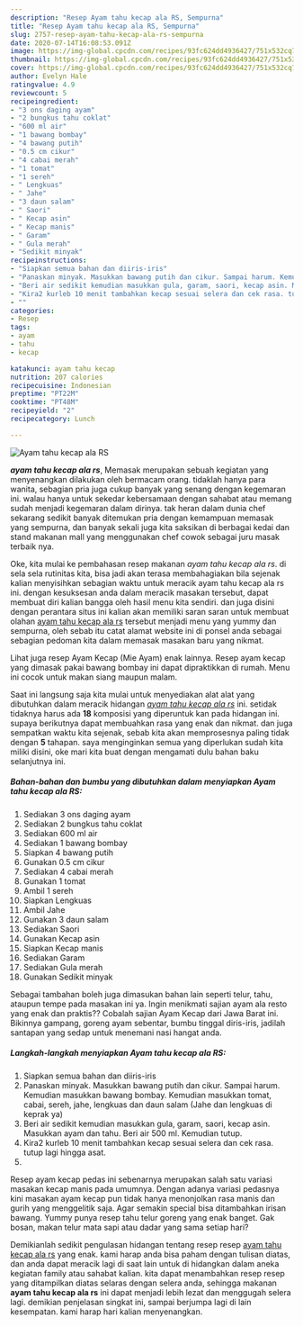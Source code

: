 ```yaml
---
description: "Resep Ayam tahu kecap ala RS, Sempurna"
title: "Resep Ayam tahu kecap ala RS, Sempurna"
slug: 2757-resep-ayam-tahu-kecap-ala-rs-sempurna
date: 2020-07-14T16:08:53.091Z
image: https://img-global.cpcdn.com/recipes/93fc624dd4936427/751x532cq70/ayam-tahu-kecap-ala-rs-foto-resep-utama.jpg
thumbnail: https://img-global.cpcdn.com/recipes/93fc624dd4936427/751x532cq70/ayam-tahu-kecap-ala-rs-foto-resep-utama.jpg
cover: https://img-global.cpcdn.com/recipes/93fc624dd4936427/751x532cq70/ayam-tahu-kecap-ala-rs-foto-resep-utama.jpg
author: Evelyn Hale
ratingvalue: 4.9
reviewcount: 5
recipeingredient:
- "3 ons daging ayam"
- "2 bungkus tahu coklat"
- "600 ml air"
- "1 bawang bombay"
- "4 bawang putih"
- "0.5 cm cikur"
- "4 cabai merah"
- "1 tomat"
- "1 sereh"
- " Lengkuas"
- " Jahe"
- "3 daun salam"
- " Saori"
- " Kecap asin"
- " Kecap manis"
- " Garam"
- " Gula merah"
- "Sedikit minyak"
recipeinstructions:
- "Siapkan semua bahan dan diiris-iris"
- "Panaskan minyak. Masukkan bawang putih dan cikur. Sampai harum. Kemudian masukkan bawang bombay. Kemudian masukkan tomat, cabai, sereh, jahe, lengkuas dan daun salam (Jahe dan lengkuas di keprak ya)"
- "Beri air sedikit kemudian masukkan gula, garam, saori, kecap asin. Masukkan ayam dan tahu. Beri air 500 ml. Kemudian tutup."
- "Kira2 kurleb 10 menit tambahkan kecap sesuai selera dan cek rasa. tutup lagi hingga asat."
- ""
categories:
- Resep
tags:
- ayam
- tahu
- kecap

katakunci: ayam tahu kecap 
nutrition: 207 calories
recipecuisine: Indonesian
preptime: "PT22M"
cooktime: "PT48M"
recipeyield: "2"
recipecategory: Lunch

---
```



![Ayam tahu kecap ala RS](https://img-global.cpcdn.com/recipes/93fc624dd4936427/751x532cq70/ayam-tahu-kecap-ala-rs-foto-resep-utama.jpg)

<b><i>ayam tahu kecap ala rs</i></b>, Memasak merupakan sebuah kegiatan yang menyenangkan dilakukan oleh bermacam orang. tidaklah hanya para wanita, sebagian pria juga cukup banyak yang senang dengan kegemaran ini. walau hanya untuk sekedar kebersamaan dengan sahabat atau memang sudah menjadi kegemaran dalam dirinya. tak heran dalam dunia chef sekarang sedikit banyak ditemukan pria dengan kemampuan memasak yang sempurna, dan banyak sekali juga kita saksikan di berbagai kedai dan stand makanan mall yang menggunakan chef cowok sebagai juru masak terbaik nya.

Oke, kita mulai ke pembahasan resep makanan <i>ayam tahu kecap ala rs</i>. di sela sela rutinitas kita, bisa jadi akan terasa membahagiakan bila sejenak kalian menyisihkan sebagian waktu untuk meracik ayam tahu kecap ala rs ini. dengan kesuksesan anda dalam meracik masakan tersebut, dapat membuat diri kalian bangga oleh hasil menu kita sendiri. dan juga disini dengan perantara situs ini kalian akan memiliki saran saran untuk membuat olahan <u>ayam tahu kecap ala rs</u> tersebut menjadi menu yang yummy dan sempurna, oleh sebab itu catat alamat website ini di ponsel anda sebagai sebagian pedoman kita dalam memasak masakan baru yang nikmat.

Lihat juga resep Ayam Kecap (Mie Ayam) enak lainnya. Resep ayam kecap yang dimasak pakai bawang bombay ini dapat dipraktikkan di rumah. Menu ini cocok untuk makan siang maupun malam.


Saat ini langsung saja kita mulai untuk menyediakan alat alat yang dibutuhkan dalam meracik hidangan <u><i>ayam tahu kecap ala rs</i></u> ini. setidak tidaknya harus ada <b>18</b> komposisi yang diperuntuk kan pada hidangan ini. supaya berikutnya dapat membuahkan rasa yang enak dan nikmat. dan juga sempatkan waktu kita sejenak, sebab kita akan memprosesnya paling tidak dengan <b>5</b> tahapan. saya menginginkan semua yang diperlukan sudah kita miliki disini, oke mari kita buat dengan mengamati dulu bahan baku selanjutnya ini.

<!--inarticleads1-->

##### Bahan-bahan dan bumbu yang dibutuhkan dalam menyiapkan Ayam tahu kecap ala RS:

1. Sediakan 3 ons daging ayam
1. Sediakan 2 bungkus tahu coklat
1. Sediakan 600 ml air
1. Sediakan 1 bawang bombay
1. Siapkan 4 bawang putih
1. Gunakan 0.5 cm cikur
1. Sediakan 4 cabai merah
1. Gunakan 1 tomat
1. Ambil 1 sereh
1. Siapkan  Lengkuas
1. Ambil  Jahe
1. Gunakan 3 daun salam
1. Sediakan  Saori
1. Gunakan  Kecap asin
1. Siapkan  Kecap manis
1. Sediakan  Garam
1. Sediakan  Gula merah
1. Gunakan Sedikit minyak


Sebagai tambahan boleh juga dimasukan bahan lain seperti telur, tahu, ataupun tempe pada masakan ini ya. Ingin menikmati sajian ayam ala resto yang enak dan praktis?? Cobalah sajian Ayam Kecap dari Jawa Barat ini. Bikinnya gampang, goreng ayam sebentar, bumbu tinggal diris-iris, jadilah santapan yang sedap untuk menemani nasi hangat anda. 

<!--inarticleads2-->

##### Langkah-langkah menyiapkan Ayam tahu kecap ala RS:

1. Siapkan semua bahan dan diiris-iris
1. Panaskan minyak. Masukkan bawang putih dan cikur. Sampai harum. Kemudian masukkan bawang bombay. Kemudian masukkan tomat, cabai, sereh, jahe, lengkuas dan daun salam (Jahe dan lengkuas di keprak ya)
1. Beri air sedikit kemudian masukkan gula, garam, saori, kecap asin. Masukkan ayam dan tahu. Beri air 500 ml. Kemudian tutup.
1. Kira2 kurleb 10 menit tambahkan kecap sesuai selera dan cek rasa. tutup lagi hingga asat.
1. 


Resep ayam kecap pedas ini sebenarnya merupakan salah satu variasi masakan kecap manis pada umumnya. Dengan adanya variasi pedasnya kini masakan ayam kecap pun tidak hanya menonjolkan rasa manis dan gurih yang menggelitik saja. Agar semakin special bisa ditambahkan irisan bawang. Yummy punya resep tahu telur goreng yang enak banget. Gak bosan, makan telur mata sapi atau dadar yang sama setiap hari? 

Demikianlah sedikit pengulasan hidangan tentang resep resep <u>ayam tahu kecap ala rs</u> yang enak. kami harap anda bisa paham dengan tulisan diatas, dan anda dapat meracik lagi di saat lain untuk di hidangkan dalam aneka kegiatan family atau sahabat kalian. kita dapat menambahkan resep resep yang ditampilkan diatas selaras dengan selera anda, sehingga makanan <b>ayam tahu kecap ala rs</b> ini dapat menjadi lebih lezat dan menggugah selera lagi. demikian penjelasan singkat ini, sampai berjumpa lagi di lain kesempatan. kami harap hari kalian menyenangkan.
